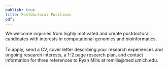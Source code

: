```yaml
---
publish: true
title: Postdoctoral Positions
pdf:
---
```


<p>
We welcome inquiries from highly motivated and create postdoctoral candidates with interests in computational genomics and bioinformatics.
<br><br>
To apply, send a CV, cover letter describing your research experiences and ongoing research interests, a 1-2 page research plan, and contact information for three references to Ryan Mills at remills@med.umich.edu.
</p>
